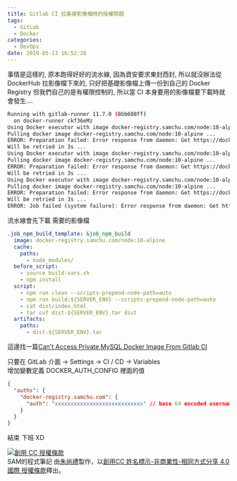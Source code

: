 ```yaml
---
title: Gitlab CI 拉基礎影像檔時的授權問題
tags:
  - GitLab
  - Docker
categories:
  - DevOps
date: 2019-05-13 16:52:28
---
```


事情是這樣的, 原本跑得好好的流水線, 因為資安要求東封西封, 所以就沒辦法從 DockerHub 拉影像檔下來的, 只好把基礎影像檔上傳一份到自己的 Docker Registry 但我們自己的是有權限控制的, 所以當 CI 本身要用的影像檔要下載時就會發生....

``` sh
Running with gitlab-runner 11.7.0 (8bb608ff)
  on docker-runner ckf36eMz
Using Docker executor with image docker-registry.samchu.com/node:10-alpine ...
Pulling docker image docker-registry.samchu.com/node:10-alpine ...
ERROR: Preparation failed: Error response from daemon: Get https://docker-registry.samchu.com/v2/node/manifests/10-alpine: no basic auth credentials (executor_docker.go:168:0s)
Will be retried in 3s ...
Using Docker executor with image docker-registry.samchu.com/node:10-alpine ...
Pulling docker image docker-registry.samchu.com/node:10-alpine ...
ERROR: Preparation failed: Error response from daemon: Get https://docker-registry.samchu.com/v2/node/manifests/10-alpine: no basic auth credentials (executor_docker.go:168:0s)
Will be retried in 3s ...
Using Docker executor with image docker-registry.samchu.com/node:10-alpine ...
Pulling docker image docker-registry.samchu.com/node:10-alpine ...
ERROR: Preparation failed: Error response from daemon: Get https://docker-registry.samchu.com/v2/node/manifests/10-alpine: no basic auth credentials (executor_docker.go:168:0s)
Will be retried in 3s ...
ERROR: Job failed (system failure): Error response from daemon: Get https://docker-registry.samchu.com/v2/node/manifests/10-alpine: no basic auth credentials (executor_docker.go:168:0s)
```

<!--more-->

流水線會先下載 需要的影像檔
``` yml
.job_npm_build_template: &job_npm_build
  image: docker-registry.samchu.com/node:10-alpine
  cache:
    paths:
      - node_modules/
  before_script:    
    - source build-vars.sh
    - npm install
  script:
    - npm run clean --scripts-prepend-node-path=auto
    - npm run build:${SERVER_ENV} --scripts-prepend-node-path=auto
    - cat dist/index.html
    - tar cvf dist-${SERVER_ENV}.tar dist
  artifacts:
    paths:
      - dist-${SERVER_ENV}.tar
```

這邊找一篇[Can't Access Private MySQL Docker Image From Gitlab CI](https://stackoverflow.com/questions/51580858/cant-access-private-mysql-docker-image-from-gitlab-ci)

只要在 GitLab 介面 -> Settings -> CI / CD -> Variables  
增加變數定義 DOCKER_AUTH_CONFIG
裡面的值
``` json
{
  "auths": {
    "docker-registry.samchu.com": {
      "auth": "xxxxxxxxxxxxxxxxxxxxxxxxxxxx" // base 64 encoded username:password
    }
  }
}
```

結束 下班 XD

<a rel="license" href="http://creativecommons.org/licenses/by-nc-sa/4.0/"><img alt="創用 CC 授權條款" style="border-width:0" src="https://i.creativecommons.org/l/by-nc-sa/4.0/88x31.png" /></a><br /><span xmlns:dct="http://purl.org/dc/terms/" property="dct:title">SAM的程式筆記 </span>由<a xmlns:cc="http://creativecommons.org/ns#" href="https://blog.samchu.dev/" property="cc:attributionName" rel="cc:attributionURL">朱尚禮</a>製作，以<a rel="license" href="http://creativecommons.org/licenses/by-nc-sa/4.0/">創用CC 姓名標示-非商業性-相同方式分享 4.0 國際 授權條款</a>釋出。